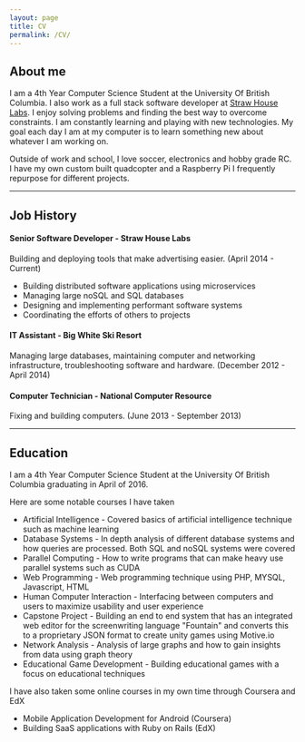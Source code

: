 ```yaml
---
layout: page
title: CV
permalink: /CV/
---
```


## About me

I am a 4th Year Computer Science Student at the University Of British Columbia. 
I also work as a full stack software developer at [Straw House Labs](http://strawhouselabs.com). 
I enjoy solving problems and finding the best way to overcome constraints. 
I am constantly learning and playing with new technologies. 
My goal each day I am at my computer is to learn something new about whatever I am working on.

Outside of work and school, I love soccer, electronics and hobby grade RC. I have my own custom built 
quadcopter and a Raspberry Pi I frequently repurpose for different projects.

---

## Job History

#### Senior Software Developer - Straw House Labs

Building and deploying tools that make advertising easier. (April 2014 - Current)
* Building distributed software applications using microservices
* Managing large noSQL and SQL databases
* Designing and implementing performant software systems 
* Coordinating the efforts of others to projects


#### IT Assistant - Big White Ski Resort

Managing large databases, maintaining computer and networking infrastructure, troubleshooting software and hardware. (December 2012 - April 2014)

#### Computer Technician - National Computer Resource

Fixing and building computers. (June 2013 - September 2013)

---

## Education

I am a 4th Year Computer Science Student at the University Of British Columbia graduating in April of 2016.

Here are some notable courses I have taken

* Artificial Intelligence - Covered basics of artificial intelligence technique such as machine learning
* Database Systems - In depth analysis of different database systems and how queries are processed. Both SQL and noSQL systems were covered
* Parallel Computing - How to write programs that can make heavy use parallel systems such as CUDA
* Web Programming - Web programming technique using PHP, MYSQL, Javascript, HTML
* Human Computer Interaction - Interfacing between computers and users to maximize usability and user experience 
* Capstone Project - Building an end to end system that has an integrated web editor for the screenwriting language "Fountain" and converts this to a proprietary JSON format to create unity games using Motive.io
* Network Analysis - Analysis of large graphs and how to gain insights from data using graph theory
* Educational Game Development - Building educational games with a focus on educational techniques

I have also taken some online courses in my own time through Coursera and EdX

* Mobile Application Development for Android (Coursera)
* Building SaaS applications with Ruby on Rails (EdX)

